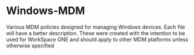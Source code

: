 # Windows-MDM
Various MDM policies designed for managing Windows devices. Each file will have a better description. 
These were created with the intention to be used for WorkSpace ONE and should apply to other MDM platforms unless otherwise specified
